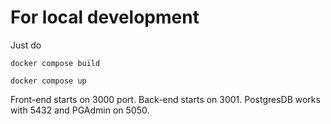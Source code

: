 # For local development

Just do
```
docker compose build
```

```
docker compose up
```

Front-end starts on 3000 port. Back-end starts on 3001. PostgresDB works with 5432 and PGAdmin on 5050.